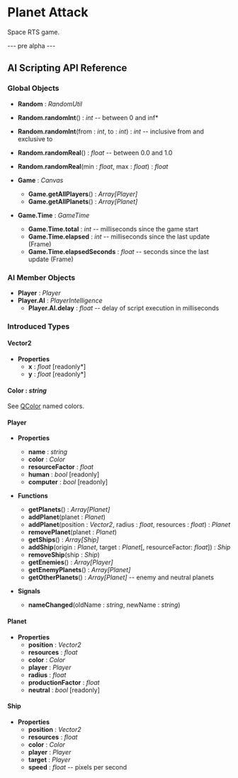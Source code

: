 # Planet Attack

Space RTS game.

--- pre alpha ---


## AI Scripting API Reference

### Global Objects

- **Random** : *RandomUtil*
 - **Random.randomInt**() : *int*  -- between 0 and inf*
 - **Random.randomInt**(from : *int*, to : *int*) : *int*  -- inclusive from and exclusive to
 - **Random.randomReal**() : *float*  -- between 0.0 and 1.0
 - **Random.randomReal**(min : *float*, max : *float*) : *float*

- **Game** : *Canvas*
  - **Game.getAllPlayers**() : *Array[Player]*
  - **Game.getAllPlanets**() : *Array[Planet]*

- **Game.Time** : *GameTime*
  - **Game.Time.total** : *int*  -- milliseconds since the game start
  - **Game.Time.elapsed** : *int*  -- milliseconds since the last update (Frame)
  - **Game.Time.elapsedSeconds** : *float*  -- seconds since the last update (Frame)

### AI Member Objects

- **Player** : *Player*
- **Player.AI** : *PlayerIntelligence*
  - **Player.AI.delay** : *float*  -- delay of script execution in milliseconds

### Introduced Types

#### Vector2

- **Properties**
  - **x** : *float* [readonly\*]
  - **y** : *float* [readonly\*]

#### Color : *string*

See [QColor](http://qt-project.org/doc/qt-4.8/qcolor.html#setNamedColor) named colors.

#### Player

- **Properties**
  - **name** : *string*
  - **color** : *Color*
  - **resourceFactor** : *float*
  - **human** : *bool* [readonly]
  - **computer** : *bool* [readonly]

- **Functions**
  - **getPlanets**() : *Array[Planet]*
  - **addPlanet**(planet : *Planet*)
  - **addPlanet**(position : *Vector2*, radius : *float*, resources : *float*) : *Planet*
  - **removePlanet**(planet : *Planet*)
  - **getShips**() : *Array[Ship]*
  - **addShip**(origin : *Planet*, target : *Planet*[, resourceFactor: *float*]) : *Ship*
  - **removeShip**(ship : *Ship*)
  - **getEnemies**() : *Array[Player]*
  - **getEnemyPlanets**() : *Array[Planet]*
  - **getOtherPlanets**() : *Array[Planet]*  -- enemy and neutral planets

- **Signals**
  - **nameChanged**(oldName : *string*, newName : *string*)

#### Planet

- **Properties**
  - **position** : *Vector2*
  - **resources** : *float*
  - **color** : *Color*
  - **player** : *Player*
  - **radius** : *float*
  - **productionFactor** : *float*
  - **neutral** : *bool* [readonly]

#### Ship

- **Properties**
  - **position** : *Vector2*
  - **resources** : *float*
  - **color** : *Color*
  - **player** : *Player*
  - **target** : *Player*
  - **speed** : *float*  -- pixels per second
